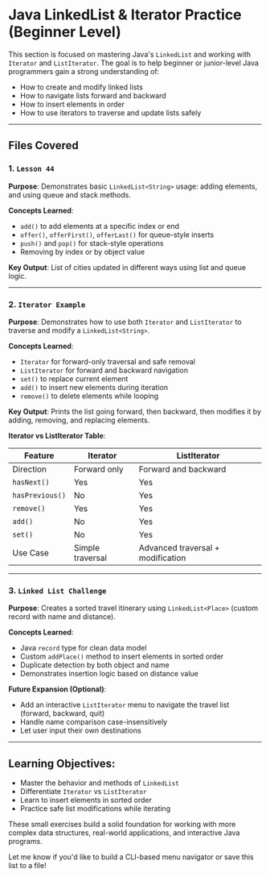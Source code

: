 # Java LinkedList & Iterator Practice (Beginner Level)

This section is focused on mastering Java's `LinkedList` and working with `Iterator` and `ListIterator`. The goal is to help beginner or junior-level Java programmers gain a strong understanding of:

* How to create and modify linked lists
* How to navigate lists forward and backward
* How to insert elements in order
* How to use iterators to traverse and update lists safely

---

## Files Covered

### 1. `Lesson 44`

**Purpose**: Demonstrates basic `LinkedList<String>` usage: adding elements, and using queue and stack methods.

**Concepts Learned**:

* `add()` to add elements at a specific index or end
* `offer()`, `offerFirst()`, `offerLast()` for queue-style inserts
* `push()` and `pop()` for stack-style operations
* Removing by index or by object value

**Key Output**:
List of cities updated in different ways using list and queue logic.

---

### 2. `Iterator Example`

**Purpose**: Demonstrates how to use both `Iterator` and `ListIterator` to traverse and modify a `LinkedList<String>`.

**Concepts Learned**:

* `Iterator` for forward-only traversal and safe removal
* `ListIterator` for forward and backward navigation
* `set()` to replace current element
* `add()` to insert new elements during iteration
* `remove()` to delete elements while looping

**Key Output**:
Prints the list going forward, then backward, then modifies it by adding, removing, and replacing elements.

**Iterator vs ListIterator Table**:

| Feature         | Iterator         | ListIterator                      |
| --------------- | ---------------- | --------------------------------- |
| Direction       | Forward only     | Forward and backward              |
| `hasNext()`     | Yes              | Yes                               |
| `hasPrevious()` | No               | Yes                               |
| `remove()`      | Yes              | Yes                               |
| `add()`         | No               | Yes                               |
| `set()`         | No               | Yes                               |
| Use Case        | Simple traversal | Advanced traversal + modification |

---

### 3. `Linked List Challenge`

**Purpose**: Creates a sorted travel itinerary using `LinkedList<Place>` (custom record with name and distance).

**Concepts Learned**:

* Java `record` type for clean data model
* Custom `addPlace()` method to insert elements in sorted order
* Duplicate detection by both object and name
* Demonstrates insertion logic based on distance value

**Future Expansion (Optional)**:

* Add an interactive `ListIterator` menu to navigate the travel list (forward, backward, quit)
* Handle name comparison case-insensitively
* Let user input their own destinations

---

## Learning Objectives:

* Master the behavior and methods of `LinkedList`
* Differentiate `Iterator` vs `ListIterator`
* Learn to insert elements in sorted order
* Practice safe list modifications while iterating

These small exercises build a solid foundation for working with more complex data structures, real-world applications, and interactive Java programs.

Let me know if you'd like to build a CLI-based menu navigator or save this list to a file!
